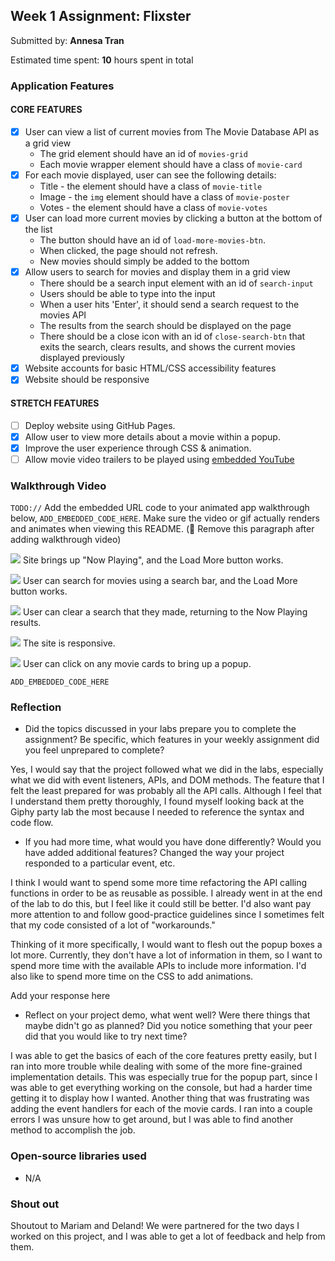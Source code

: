 ## Week 1 Assignment: Flixster

Submitted by: **Annesa Tran**

Estimated time spent: **10** hours spent in total

### Application Features

#### CORE FEATURES

- [x] User can view a list of current movies from The Movie Database API as a grid view
  - The grid element should have an id of `movies-grid`
  - Each movie wrapper element should have a class of `movie-card`
- [x] For each movie displayed, user can see the following details:
  - Title - the element should have a class of `movie-title`
  - Image - the `img` element should have a class of `movie-poster`
  - Votes - the element should have a class of `movie-votes`
- [x] User can load more current movies by clicking a button at the bottom of the list
  - The button should have an id of `load-more-movies-btn`.
  - When clicked, the page should not refresh.
  - New movies should simply be added to the bottom
- [x] Allow users to search for movies and display them in a grid view
  - There should be a search input element with an id of `search-input`
  - Users should be able to type into the input
  - When a user hits 'Enter', it should send a search request to the movies API
  - The results from the search should be displayed on the page
  - There should be a close icon with an id of `close-search-btn` that exits the search, clears results, and shows the current movies displayed previously
- [x] Website accounts for basic HTML/CSS accessibility features
- [x] Website should be responsive

#### STRETCH FEATURES

- [ ] Deploy website using GitHub Pages. 
- [x] Allow user to view more details about a movie within a popup.
- [x] Improve the user experience through CSS & animation.
- [ ] Allow movie video trailers to be played using [embedded YouTube](https://support.google.com/youtube/answer/171780?hl=en)

### Walkthrough Video

`TODO://` Add the embedded URL code to your animated app walkthrough below, `ADD_EMBEDDED_CODE_HERE`. Make sure the video or gif actually renders and animates when viewing this README. (🚫 Remove this paragraph after adding walkthrough video)

![](https://github.com/annesatran/SITE_Project1_flixster/blob/main/Program1_GIF1.gif)
Site brings up "Now Playing", and the Load More button works.

![](https://github.com/annesatran/SITE_Project1_flixster/Program1_GIF4.gif)
User can search for movies using a search bar, and the Load More button works.

![](https://github.com/annesatran/SITE_Project1_flixster/Program1_GIF5.gif)
User can clear a search that they made, returning to the Now Playing results.

![](https://github.com/annesatran/SITE_Project1_flixster/Program1_GIF2.gif)
The site is responsive.

![](https://github.com/annesatran/SITE_Project1_flixster/Program1_GIF3.gif)
User can click on any movie cards to bring up a popup.

`ADD_EMBEDDED_CODE_HERE`

### Reflection

* Did the topics discussed in your labs prepare you to complete the assignment? Be specific, which features in your weekly assignment did you feel unprepared to complete?

Yes, I would say that the project followed what we did in the labs, especially what we did with event listeners, APIs, and DOM methods. The feature that I felt the least prepared for was probably all the API calls. Although I feel that I understand them pretty thoroughly, I found myself looking back at the Giphy party lab the most because I needed to reference the syntax and code flow.

* If you had more time, what would you have done differently? Would you have added additional features? Changed the way your project responded to a particular event, etc.

I think I would want to spend some more time refactoring the API calling functions in order to be as reusable as possible. I already went in at the end of the lab to do this, but I feel like it could still be better. I'd also want pay more attention to and follow good-practice guidelines since I sometimes felt that my code consisted of a lot of "workarounds." 

Thinking of it more specifically, I would want to flesh out the popup boxes a lot more. Currently, they don't have a lot of information in them, so I want to spend more time with the available APIs to include more information. I'd also like to spend more time on the CSS to add animations.
  
Add your response here

* Reflect on your project demo, what went well? Were there things that maybe didn't go as planned? Did you notice something that your peer did that you would like to try next time?

I was able to get the basics of each of the core features pretty easily, but I ran into more trouble while dealing with some of the more fine-grained implementation details. This was especially true for the popup part, since I was able to get everything working on the console, but had a harder time getting it to display how I wanted. Another thing that was frustrating was adding the event handlers for each of the movie cards. I ran into a couple errors I was unsure how to get around, but I was able to find another method to accomplish the job.

### Open-source libraries used

- N/A

### Shout out

Shoutout to Mariam and Deland! We were partnered for the two days I worked on this project, and I was able to get a lot of feedback and help from them.
